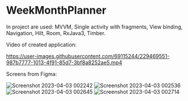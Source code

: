 # WeekMonthPlanner

In project are used: MVVM, Single activity with fragments, View binding, Navigation, Hilt, Room, RxJava3, Timber.

Video of created application:

https://user-images.githubusercontent.com/69115244/229469551-987b7777-1013-4f91-85d7-3bf8a8252ae5.mp4

Screens from Figma:

![Screenshot 2023-04-03 002242](https://user-images.githubusercontent.com/69115244/229470207-3ae839d5-888e-4689-9025-c71c47f675e4.png)
![Screenshot 2023-04-03 002536](https://user-images.githubusercontent.com/69115244/229470229-c67043bc-fc78-4b33-969e-3364acc4bd91.png)
![Screenshot 2023-04-03 002645](https://user-images.githubusercontent.com/69115244/229470244-03ced444-0952-4f5c-ac8a-369cd4fb8db9.png)
![Screenshot 2023-04-03 002714](https://user-images.githubusercontent.com/69115244/229470267-563730d3-54e6-4550-b8bd-d49b60083cb4.png)
